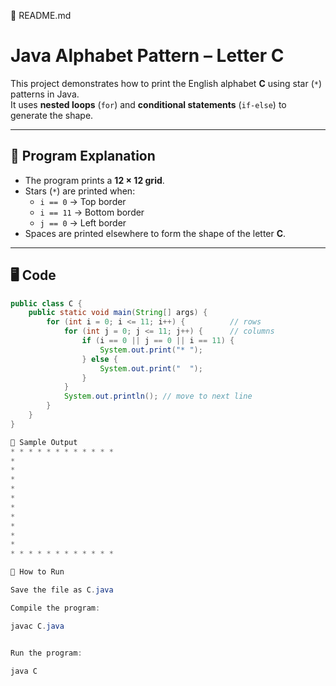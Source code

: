 📄 README.md
# Java Alphabet Pattern – Letter C

This project demonstrates how to print the English alphabet **C** using star (`*`) patterns in Java.  
It uses **nested loops** (`for`) and **conditional statements** (`if-else`) to generate the shape.

---

## 📌 Program Explanation
- The program prints a **12 × 12 grid**.
- Stars (`*`) are printed when:
  - `i == 0` → Top border  
  - `i == 11` → Bottom border  
  - `j == 0` → Left border  
- Spaces are printed elsewhere to form the shape of the letter **C**.

---

## 🖥️ Code
```java
public class C {
    public static void main(String[] args) {
        for (int i = 0; i <= 11; i++) {          // rows
            for (int j = 0; j <= 11; j++) {      // columns
                if (i == 0 || j == 0 || i == 11) {
                    System.out.print("* ");
                } else {
                    System.out.print("  ");
                }
            }
            System.out.println(); // move to next line
        }
    }
}

🎯 Sample Output
* * * * * * * * * * * * 
*                     
*                     
*                     
*                     
*                     
*                     
*                     
*                     
*                     
*                     
* * * * * * * * * * * * 

🚀 How to Run

Save the file as C.java

Compile the program:

javac C.java


Run the program:

java C
